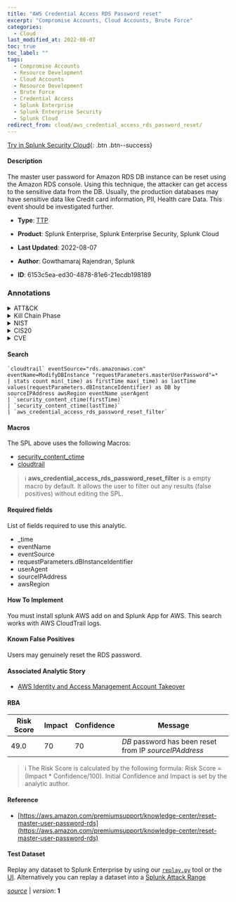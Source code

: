 ```yaml
---
title: "AWS Credential Access RDS Password reset"
excerpt: "Compromise Accounts, Cloud Accounts, Brute Force"
categories:
  - Cloud
last_modified_at: 2022-08-07
toc: true
toc_label: ""
tags:
  - Compromise Accounts
  - Resource Development
  - Cloud Accounts
  - Resource Development
  - Brute Force
  - Credential Access
  - Splunk Enterprise
  - Splunk Enterprise Security
  - Splunk Cloud
redirect_from: cloud/aws_credential_access_rds_password_reset/
---
```




[Try in Splunk Security Cloud](https://www.splunk.com/en_us/cyber-security.html){: .btn .btn--success}

#### Description

The master user password for Amazon RDS DB instance can be reset using the Amazon RDS console. Using this technique, the attacker can get access to the sensitive data from the DB. Usually, the production databases may have sensitive data like Credit card information, PII, Health care Data. This event should be investigated further.

- **Type**: [TTP](https://github.com/splunk/security_content/wiki/Detection-Analytic-Types)
- **Product**: Splunk Enterprise, Splunk Enterprise Security, Splunk Cloud

- **Last Updated**: 2022-08-07
- **Author**: Gowthamaraj Rajendran, Splunk
- **ID**: 6153c5ea-ed30-4878-81e6-21ecdb198189

### Annotations
<details>
  <summary>ATT&CK</summary>

<div markdown="1">

#### [ATT&CK](https://attack.mitre.org/)

| ID          | Technique   | Tactic         |
| ----------- | ----------- |--------------- |
| [T1586](https://attack.mitre.org/techniques/T1586/) | Compromise Accounts | Resource Development |

| [T1586.003](https://attack.mitre.org/techniques/T1586/003/) | Cloud Accounts | Resource Development |

| [T1110](https://attack.mitre.org/techniques/T1110/) | Brute Force | Credential Access |

</div>
</details>


<details>
  <summary>Kill Chain Phase</summary>

<div markdown="1">

* Weaponization
* Exploitation


</div>
</details>


<details>
  <summary>NIST</summary>

<div markdown="1">

* DE.CM



</div>
</details>

<details>
  <summary>CIS20</summary>

<div markdown="1">

* CIS 10



</div>
</details>

<details>
  <summary>CVE</summary>

<div markdown="1">


</div>
</details>


#### Search

```
`cloudtrail` eventSource="rds.amazonaws.com" eventName=ModifyDBInstance "requestParameters.masterUserPassword"=* 
| stats count min(_time) as firstTime max(_time) as lastTime values(requestParameters.dBInstanceIdentifier) as DB by sourceIPAddress awsRegion eventName userAgent
| `security_content_ctime(firstTime)`
| `security_content_ctime(lastTime)` 
| `aws_credential_access_rds_password_reset_filter`
```

#### Macros
The SPL above uses the following Macros:
* [security_content_ctime](https://github.com/splunk/security_content/blob/develop/macros/security_content_ctime.yml)
* [cloudtrail](https://github.com/splunk/security_content/blob/develop/macros/cloudtrail.yml)

> :information_source:
> **aws_credential_access_rds_password_reset_filter** is a empty macro by default. It allows the user to filter out any results (false positives) without editing the SPL.



#### Required fields
List of fields required to use this analytic.
* _time
* eventName
* eventSource
* requestParameters.dBInstanceIdentifier
* userAgent
* sourceIPAddress
* awsRegion



#### How To Implement
You must install splunk AWS add on and Splunk App for AWS. This search works with AWS CloudTrail logs.
#### Known False Positives
Users may genuinely reset the RDS password.

#### Associated Analytic Story
* [AWS Identity and Access Management Account Takeover](/stories/aws_identity_and_access_management_account_takeover)




#### RBA

| Risk Score  | Impact      | Confidence   | Message      |
| ----------- | ----------- |--------------|--------------|
| 49.0 | 70 | 70 | $DB$ password has been reset from IP $sourceIPAddress$ |


> :information_source:
> The Risk Score is calculated by the following formula: Risk Score = (Impact * Confidence/100). Initial Confidence and Impact is set by the analytic author.


#### Reference

* [https://aws.amazon.com/premiumsupport/knowledge-center/reset-master-user-password-rds](https://aws.amazon.com/premiumsupport/knowledge-center/reset-master-user-password-rds)



#### Test Dataset
Replay any dataset to Splunk Enterprise by using our [`replay.py`](https://github.com/splunk/attack_data#using-replaypy) tool or the [UI](https://github.com/splunk/attack_data#using-ui).
Alternatively you can replay a dataset into a [Splunk Attack Range](https://github.com/splunk/attack_range#replay-dumps-into-attack-range-splunk-server)




[*source*](https://github.com/splunk/security_content/tree/develop/detections/cloud/aws_credential_access_rds_password_reset.yml) \| *version*: **1**